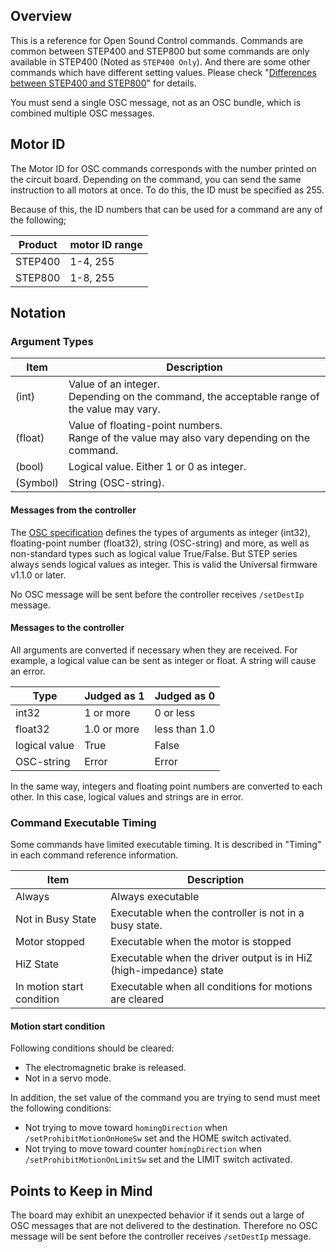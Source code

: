 ## Overview

This is a reference for Open Sound Control commands. Commands are common between STEP400 and STEP800 but some commands are only available in STEP400 (Noted as `STEP400 Only`). And there are some other commands which have different setting values. Please check "[Differences between STEP400 and STEP800](https://ponoor.com/en/docs/step-series/osc-command-reference/differences-between-step400-and-step800/)" for details.

You must send a single OSC message, not as an OSC bundle, which is combined multiple OSC messages.

## Motor ID

The Motor ID for OSC commands corresponds with the number printed on the circuit board. Depending on the command, you can send the same instruction to all motors at once. To do this, the ID must be specified as 255.

Because of this, the ID numbers that can be used for a command are any of the following;

| Product | motor ID range |
| --- | --- |
| STEP400 | 1-4, 255 |
| STEP800 | 1-8, 255 |

## Notation

### Argument Types

| Item | Description |
|--------|--------|
| (int) | Value of an integer. <br />Depending on the command, the acceptable range of the value may vary. |
| (float) | Value of floating-point numbers. <br />Range of the value may also vary depending on the command. |
| (bool) | Logical value. Either 1 or 0 as integer.|
| (Symbol) | String (OSC-string). |

#### Messages from the controller

The [OSC specification](https://opensoundcontrol.stanford.edu/spec-1_0.html) defines the types of arguments as integer (int32), floating-point number (float32), string (OSC-string) and more, as well as non-standard types such as logical value True/False. But STEP series always sends logical values as integer. This is valid the Universal firmware v1.1.0 or later.

No OSC message will be sent before the controller receives `/setDestIp` message.

#### Messages to the controller
All arguments are converted if necessary when they are received. For example, a logical value can be sent as integer or float. A string will cause an error.

| Type | Judged as 1 | Judged as 0 |
| --- | --- | --- |
| int32 | 1 or more | 0 or less |
| float32 | 1.0 or more | less than 1.0 |
| logical value | True | False |
| OSC-string | Error | Error |

In the same way, integers and floating point numbers are converted to each other. In this case, logical values and strings are in error.

### Command Executable Timing

Some commands have limited executable timing. It is described in "Timing" in each command reference information.


| Item | Description |
|--------|--------|
| Always | Always executable |
| Not in Busy State | Executable when the controller is not in a busy state.
| Motor stopped | Executable when the motor is stopped  |
| HiZ State | Executable when the driver output is in HiZ (high-impedance) state |
| In motion start condition | Executable when all conditions for motions are cleared |

#### Motion start condition
Following conditions should be cleared:
- The electromagnetic brake is released.
- Not in a servo mode.

In addition, the set value of the command you are trying to send must meet the following conditions:
- Not trying to move toward `homingDirection` when `/setProhibitMotionOnHomeSw` set and the HOME switch activated.
- Not trying to move toward counter `homingDirection` when `/setProhibitMotionOnLimitSw` set and the LIMIT switch activated.


## Points to Keep in Mind

The board may exhibit an unexpected behavior if it sends out a large of OSC messages that are not delivered to the destination. Therefore no OSC message will be sent before the controller receives `/setDestIp` message.